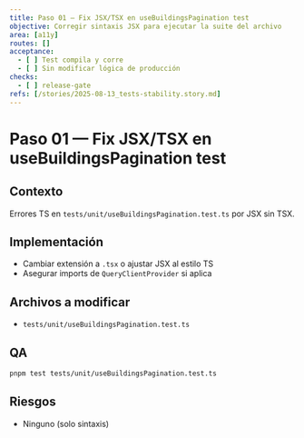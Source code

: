```yaml
---
title: Paso 01 — Fix JSX/TSX en useBuildingsPagination test
objective: Corregir sintaxis JSX para ejecutar la suite del archivo
area: [a11y]
routes: []
acceptance:
  - [ ] Test compila y corre
  - [ ] Sin modificar lógica de producción
checks:
  - [ ] release-gate
refs: [/stories/2025-08-13_tests-stability.story.md]
---
```


# Paso 01 — Fix JSX/TSX en useBuildingsPagination test

## Contexto
Errores TS en `tests/unit/useBuildingsPagination.test.ts` por JSX sin TSX.

## Implementación
- Cambiar extensión a `.tsx` o ajustar JSX al estilo TS
- Asegurar imports de `QueryClientProvider` si aplica

## Archivos a modificar
- `tests/unit/useBuildingsPagination.test.ts`

## QA
```bash
pnpm test tests/unit/useBuildingsPagination.test.ts
```

## Riesgos
- Ninguno (solo sintaxis)
